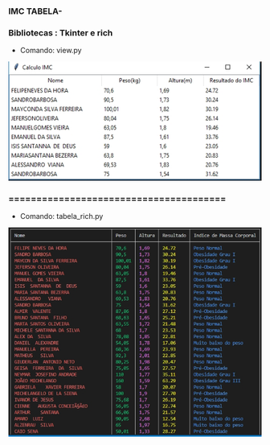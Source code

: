 ### IMC TABELA-



### Bibliotecas : Tkinter e rich

- Comando: view.py

![image](https://github.com/Khufos/Imc-Test/blob/main/tkintertabela.jpg)


### =======================================
- Comando: tabela_rich.py

![image](https://github.com/Khufos/Imc-Test/blob/main/aadas.jpg)


